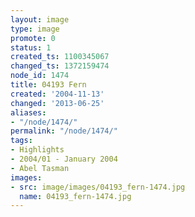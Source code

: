 ```yaml
---
layout: image
type: image
promote: 0
status: 1
created_ts: 1100345067
changed_ts: 1372159474
node_id: 1474
title: 04193 Fern
created: '2004-11-13'
changed: '2013-06-25'
aliases:
- "/node/1474/"
permalink: "/node/1474/"
tags:
- Highlights
- 2004/01 - January 2004
- Abel Tasman
images:
- src: image/images/04193_fern-1474.jpg
  name: 04193_fern-1474.jpg
---
```



